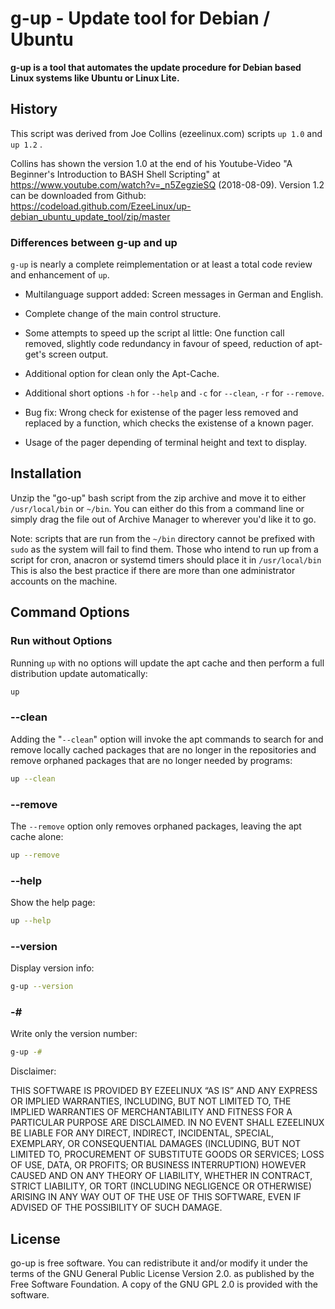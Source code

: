 # g-up - Update tool for Debian / Ubuntu

**g-up is a tool that automates the update procedure for Debian based**
**Linux systems like Ubuntu or Linux Lite.**

## History

This script was derived from Joe Collins (ezeelinux.com) scripts `up 1.0` and `up 1.2` . 

Collins has shown the version 1.0 at the end of his Youtube-Video "A Beginner's Introduction to BASH Shell Scripting" at https://www.youtube.com/watch?v=_n5ZegzieSQ (2018-08-09). Version 1.2 can be downloaded from Github: https://codeload.github.com/EzeeLinux/up-debian_ubuntu_update_tool/zip/master 

### Differences between g-up and up

`g-up` is nearly a complete reimplementation or at least a total code review and enhancement of `up`.

- Multilanguage support added: Screen messages in German and English.

- Complete change of the main control structure.
- Some attempts to speed up the script al little: One function call removed, slightly code redundancy in favour of speed, reduction of apt-get's screen output.
- Additional option for clean only the Apt-Cache.

- Additional short options `-h` for `--help` and `-c` for `--clean`, `-r` for `--remove`.

- Bug fix: Wrong check for existense of the pager less removed and replaced by a function, which checks the existense of a known pager.
- Usage of the pager depending of terminal height and text to display. 

## Installation

Unzip the "go-up" bash script from the zip archive and move it to either
 `/usr/local/bin` or `~/bin`. You can either do this from a command line or simply
 drag the file out of Archive Manager to wherever you'd like it to go.

Note: scripts that are run from the `~/bin` directory cannot be prefixed with
 `sudo` as the system will fail to find them. Those who intend to run up from
 a script for cron, anacron or systemd timers should place it in `/usr/local/bin`
 This is also the best practice if there are more than one administrator
 accounts on the machine.

## Command Options


### Run without Options
Running `up` with no options will update the apt cache and then perform a full distribution update automatically:
    

```bash
up
```

### --clean

Adding the "`--clean`" option will invoke the apt commands to search for and remove locally cached packages that are no longer in the repositories and remove orphaned packages that are no longer needed by programs: 
    

```bash
up --clean
```

### --remove 

The `--remove` option only removes orphaned packages, leaving the apt cache alone: 

```bash
up --remove
```

### --help

Show the help page:

```bash
up --help
```

### --version

Display version info:

```bash
g-up --version  
```

### -#

Write only the version number:

```bash
g-up -#
```

Disclaimer:

THIS SOFTWARE IS PROVIDED BY EZEELINUX “AS IS” AND ANY EXPRESS OR IMPLIED
WARRANTIES, INCLUDING, BUT NOT LIMITED TO, THE IMPLIED WARRANTIES OF
MERCHANTABILITY AND FITNESS FOR A PARTICULAR PURPOSE ARE DISCLAIMED. IN NO
EVENT SHALL EZEELINUX BE LIABLE FOR ANY DIRECT, INDIRECT, INCIDENTAL, SPECIAL,
EXEMPLARY, OR CONSEQUENTIAL DAMAGES (INCLUDING, BUT NOT LIMITED TO,
PROCUREMENT OF SUBSTITUTE GOODS OR SERVICES; LOSS OF USE, DATA, OR PROFITS; OR
BUSINESS INTERRUPTION) HOWEVER CAUSED AND ON ANY THEORY OF LIABILITY, WHETHER
IN CONTRACT, STRICT LIABILITY, OR TORT (INCLUDING NEGLIGENCE OR OTHERWISE)
ARISING IN ANY WAY OUT OF THE USE OF THIS SOFTWARE, EVEN IF ADVISED OF THE
POSSIBILITY OF SUCH DAMAGE.
## License

go-up is free software. You can redistribute it and/or modify it under the
 terms of the GNU General Public License Version 2.0. as published by
 the Free Software Foundation. A copy of the GNU GPL 2.0 is provided with the
software.